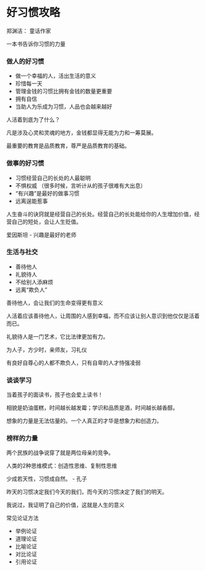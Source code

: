 # 好习惯攻略

郑渊洁： 童话作家

一本书告诉你习惯的力量

### 做人的好习惯

- 做一个幸福的人，活出生活的意义
- 珍惜每一天
- 管理金钱的习惯比拥有金钱的数量更重要
- 拥有自信
- 当助人为乐成为习惯，人品也会越来越好

人活着到底为了什么？

凡是涉及心灵和灵魂的地方，金钱都显得无能为力和一筹莫展。

最重要的教育是品质教育，尊严是品质教育的基础。


### 做事的好习惯

- 习惯经营自己的长处的人最聪明
- 不惧权威 （很多时候，言听计从的孩子很难有大出息）
- “有兴趣”是最好的做事习惯
- 远离逞能惹事

人生奋斗的诀窍就是经营自己的长处。经营自己的长处能给你的人生增加价值，经营自己的短处，会让人生贬值。

爱因斯坦 - 兴趣是最好的老师

### 生活与社交

- 善待他人
- 礼貌待人
- 不给别人添麻烦
- 远离“欺负人”

善待他人，会让我们的生命变得更有意义

人活着应该善待他人，让周围的人感到幸福，而不应该让别人意识到他仅仅是活着而已。

礼貌待人是一门艺术，它比法律更加有力。

为人子，方少时，亲师友，习礼仪

有良好自尊心的人都不欺负人，只有自卑的人才恃强凌弱

### 谈谈学习

当着孩子的面读书，孩子也会爱上读书！

相貌是奶油蛋糕，时间越长越发霉；学识和品质是酒，时间越长越香醇。

想象的力量是无法估量的。一个人真正的才华是想象力和创造力。


### 榜样的力量

两个民族的战争说穿了就是两位母亲的竞争。

人类的2种思维模式：创造性思维、复制性思维



少成若天性，习惯成自然。 - 孔子

昨天的习惯决定我们今天的我们，而今天的习惯决定了我们的明天。

我说过，我证明了自己的价值，这就是人生的意义

常见论证方法

- 举例论证
- 道理论证
- 比喻论证
- 对比论证
- 引用论证